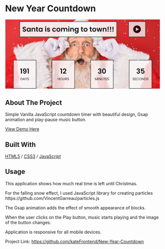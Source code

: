 <div>
  <h1>New Year Countdown</h1> 
  <img src="cover.JPG" alt="New Year Countdown" width="auto">
</div>

<!-- ABOUT THE PROJECT -->
## About The Project
<p>Simple Vanilla JavaScript countdown timer with beautiful design, Gsap animation and play-pause music button.</p>
<p></p>

  <p>
    <a href="https://santa-app.glitch.me/">View Demo Here</a>
  </p>

## Built With

[HTML5](https://www.w3schools.com/html/) / [CSS3](https://www.w3schools.com/css/) / [JavaScript](https://www.w3schools.com/js/)
 
<!-- USAGE EXAMPLES -->
## Usage

<p>This application shows how much real time is left until Christmas.</p>
<p>For the falling snow effect, I used JavaScript library for creating particles https://github.com/VincentGarreau/particles.js</p>
<p>The Gsap animation adds the effect of smooth appearance of blocks.</p>
<p>When the user clicks on the Play button, music starts playing and the image of the button changes.</p>
<p>Application is responsive for all mobile devices.</p>


Project Link: https://github.com/kateFrontend/New-Year-Countdown

